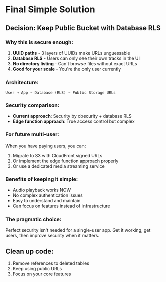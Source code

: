 # Final Simple Solution

## Decision: Keep Public Bucket with Database RLS

### Why this is secure enough:
1. **UUID paths** - 3 layers of UUIDs make URLs unguessable
2. **Database RLS** - Users can only see their own tracks in the UI
3. **No directory listing** - Can't browse files without exact URLs
4. **Good for your scale** - You're the only user currently

### Architecture:
```
User → App → Database (RLS) → Public Storage URLs
```

### Security comparison:
- **Current approach**: Security by obscurity + database RLS
- **Edge function approach**: True access control but complex

### For future multi-user:
When you have paying users, you can:
1. Migrate to S3 with CloudFront signed URLs
2. Or implement the edge function approach properly
3. Or use a dedicated media streaming service

### Benefits of keeping it simple:
- Audio playback works NOW
- No complex authentication issues
- Easy to understand and maintain
- Can focus on features instead of infrastructure

### The pragmatic choice:
Perfect security isn't needed for a single-user app. Get it working, get users, then improve security when it matters.

## Clean up code:
1. Remove references to deleted tables
2. Keep using public URLs
3. Focus on your core features